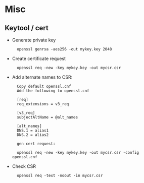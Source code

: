 # Misc

## Keytool / cert

* Generate private key

        openssl genrsa -aes256 -out mykey.key 2048

* Create certificate request

        openssl req -new -key mykey.key -out mycsr.csr

* Add alternate names to CSR:

        Copy default openssl.cnf
        Add the following to openssl.cnf

        [req]
        req_extensions = v3_req

        [v3_req]
        subjectAltName = @alt_names

        [alt_names]
        DNS.1 = alias1
        DNS.2 = alias2

        gen cert request:

        openssl req -new -key mykey.key -out mycsr.csr -config openssl.cnf

* Check CSR

        openssl req -text -noout -in mycsr.csr
